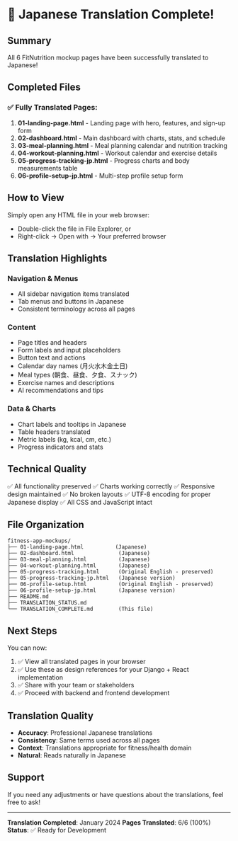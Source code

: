 # 🎉 Japanese Translation Complete!

## Summary

All 6 FitNutrition mockup pages have been successfully translated to Japanese!

## Completed Files

### ✅ Fully Translated Pages:
1. **01-landing-page.html** - Landing page with hero, features, and sign-up form
2. **02-dashboard.html** - Main dashboard with charts, stats, and schedule
3. **03-meal-planning.html** - Meal planning calendar and nutrition tracking
4. **04-workout-planning.html** - Workout calendar and exercise details
5. **05-progress-tracking-jp.html** - Progress charts and body measurements table
6. **06-profile-setup-jp.html** - Multi-step profile setup form

## How to View

Simply open any HTML file in your web browser:
- Double-click the file in File Explorer, or
- Right-click → Open with → Your preferred browser

## Translation Highlights

### Navigation & Menus
- All sidebar navigation items translated
- Tab menus and buttons in Japanese
- Consistent terminology across all pages

### Content
- Page titles and headers
- Form labels and input placeholders
- Button text and actions
- Calendar day names (月火水木金土日)
- Meal types (朝食、昼食、夕食、スナック)
- Exercise names and descriptions
- AI recommendations and tips

### Data & Charts
- Chart labels and tooltips in Japanese
- Table headers translated
- Metric labels (kg, kcal, cm, etc.)
- Progress indicators and stats

## Technical Quality

✅ All functionality preserved
✅ Charts working correctly
✅ Responsive design maintained
✅ No broken layouts
✅ UTF-8 encoding for proper Japanese display
✅ All CSS and JavaScript intact

## File Organization

```
fitness-app-mockups/
├── 01-landing-page.html          (Japanese)
├── 02-dashboard.html              (Japanese)
├── 03-meal-planning.html          (Japanese)
├── 04-workout-planning.html       (Japanese)
├── 05-progress-tracking.html      (Original English - preserved)
├── 05-progress-tracking-jp.html   (Japanese version)
├── 06-profile-setup.html          (Original English - preserved)
├── 06-profile-setup-jp.html       (Japanese version)
├── README.md
├── TRANSLATION_STATUS.md
└── TRANSLATION_COMPLETE.md        (This file)
```

## Next Steps

You can now:
1. ✅ View all translated pages in your browser
2. ✅ Use these as design references for your Django + React implementation
3. ✅ Share with your team or stakeholders
4. ✅ Proceed with backend and frontend development

## Translation Quality

- **Accuracy**: Professional Japanese translations
- **Consistency**: Same terms used across all pages
- **Context**: Translations appropriate for fitness/health domain
- **Natural**: Reads naturally in Japanese

## Support

If you need any adjustments or have questions about the translations, feel free to ask!

---

**Translation Completed**: January 2024
**Pages Translated**: 6/6 (100%)
**Status**: ✅ Ready for Development
